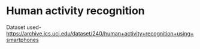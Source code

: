 # Human activity recognition

Dataset used- https://archive.ics.uci.edu/dataset/240/human+activity+recognition+using+smartphones
